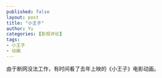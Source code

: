 ```yaml
---
published: false
layout: post
title: "小王子"
author: Yu
categories: [影视评论]
tags:
- 小王子
- 动画
---
```


由于断网没法工作，有时间看了去年上映的《小王子》电影动画。
